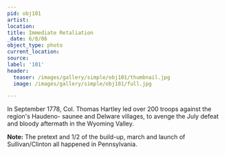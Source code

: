 ```yaml
---
pid: obj101
artist:
location:
title: Immediate Retaliation
_date: 6/8/06
object_type: photo
current_location:
source:
label: '101'
header:
  teaser: /images/gallery/simple/obj101/thumbnail.jpg
  image: /images/gallery/simple/obj101/full.jpg

---
```

In September 1778, Col. Thomas Hartley led over 200 troops against the region's Haudeno- saunee and Delware villages, to avenge the July defeat and bloody aftermath in the Wyoming Valley.

**Note:**
The pretext and 1/2 of the build-up, march and launch of Sullivan/Clinton all happened in Pennsylvania.
